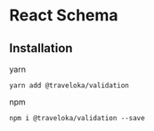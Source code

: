 # React Schema

## Installation
yarn
```
yarn add @traveloka/validation
```
npm
```
npm i @traveloka/validation --save
```
